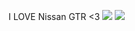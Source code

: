 I LOVE Nissan GTR <3
![](https://www.crankandpiston.com/media/2012/12/IMG_3468.jpg)
![](https://www.carid.com/images/inspiration/nissan/gt-r/22/2.jpg)


